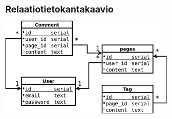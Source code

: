 # Relaatiotietokantakaavio

![relaatiotietokantakaavio](relaatiotietokantakaavio.png "Relaatiotietokantakaavio")

